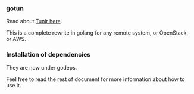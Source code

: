 ### gotun

Read about [Tunir here](https://tunir.rtfd.io/).

This is a complete rewrite in golang for any remote system, or OpenStack, or
AWS.


### Installation of dependencies

They are now under godeps.

Feel free to read the rest of document for more information about how to use it.
